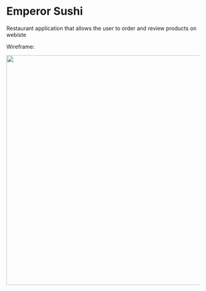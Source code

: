 # Emperor Sushi

Restaurant application that allows the user to order and review products on webiste 

Wireframe:

<img src= "https://i.imgur.com/3qeGth1.jpg" width=600>
